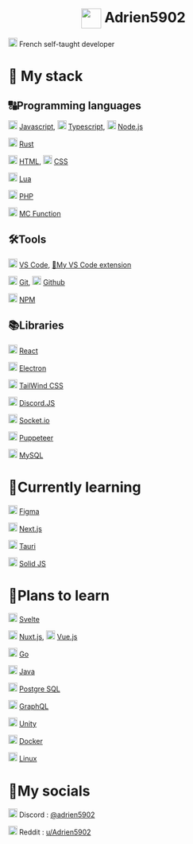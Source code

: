 <h1 align="center">
    <img width="40" align="center" src="https://github.com/Adrien5902/Adrien5902/assets/81705101/0a3614d4-02ed-41d4-9a8e-839012fe9ca4">
    <span>Adrien5902</span>
</h1>

<img width=18 src="https://upload.wikimedia.org/wikipedia/en/thumb/c/c3/Flag_of_France.svg/255px-Flag_of_France.svg.png"> French self-taught developer

# 🚀 My stack

## 🔠Programming languages

<img width=18 src="https://cdn.jsdelivr.net/gh/devicons/devicon/icons/javascript/javascript-original.svg" /> [Javascript](https://en.wikipedia.org/wiki/JavaScript), 
<img width=18 src="https://cdn.jsdelivr.net/gh/devicons/devicon/icons/typescript/typescript-original.svg" /> [Typescript](https://www.typescriptlang.org/),
<img width=18 src="https://cdn.jsdelivr.net/gh/devicons/devicon/icons/nodejs/nodejs-original-wordmark.svg" /> [Node.js](https://nodejs.org/)

<img width=18 src="https://rustacean.net/assets/rustacean-flat-happy.png" /> [Rust](https://www.rust-lang.org)

<img width=18 src="https://cdn.jsdelivr.net/gh/devicons/devicon/icons/html5/html5-original.svg" /> [HTML](https://en.wikipedia.org/wiki/HTML),
<img width=18 src="https://cdn.jsdelivr.net/gh/devicons/devicon/icons/css3/css3-original.svg" /> [CSS](https://en.wikipedia.org/wiki/CSS)

<img width=18 src="https://cdn.jsdelivr.net/gh/devicons/devicon/icons/lua/lua-original-wordmark.svg" /> [Lua](https://www.lua.org/)

<img width=18 src="https://cdn.jsdelivr.net/gh/devicons/devicon/icons/php/php-original.svg" /> [PHP](https://www.php.net/)

<img width=18 src="https://minecraft.wiki/images/Minecraft_Launcher_MS_Icon.png" /> [MC Function](https://minecraft.wiki/w/Data_pack)


## 🛠️Tools

<img width=18 src="https://cdn.jsdelivr.net/gh/devicons/devicon/icons/vscode/vscode-original.svg" /> [VS Code](https://code.visualstudio.com/), [🧰My VS Code extension](https://marketplace.visualstudio.com/items?itemName=Adrien5902.adrien-s-code)

<img width=18 src="https://cdn.jsdelivr.net/gh/devicons/devicon/icons/git/git-original.svg" /> [Git](https://git-scm.com/), 
<picture>
    <source media="(prefers-color-scheme: dark)" srcset="https://static-00.iconduck.com/assets.00/github-icon-2048x1988-jzvzcf2t.png">
    <img height=18 src="https://cdn.jsdelivr.net/gh/devicons/devicon/icons/github/github-original.svg">
</picture> [Github](https://github.com)

<img width=18 src="https://cdn.jsdelivr.net/gh/devicons/devicon/icons/npm/npm-original-wordmark.svg" /> [NPM](https://www.npmjs.com/)


## 📚Libraries

<img width=18 src="https://cdn.jsdelivr.net/gh/devicons/devicon/icons/react/react-original.svg" /> [React](https://react.dev/)

<img width=18 src="https://cdn.jsdelivr.net/gh/devicons/devicon/icons/electron/electron-original.svg" /> [Electron](electronjs.org/)

<img width=18 src="https://cdn.jsdelivr.net/gh/devicons/devicon/icons/tailwindcss/tailwindcss-plain.svg" /> [TailWind CSS](https://tailwindcss.com/)

<img width=18 src="https://cdn.jsdelivr.net/gh/devicons/devicon/icons/discordjs/discordjs-original.svg" /> [Discord.JS](https://discord.js.org/)

<picture>
    <source media="(prefers-color-scheme: dark)" srcset="https://upload.wikimedia.org/wikipedia/commons/thumb/9/96/Socket-io.svg/1024px-Socket-io.svg.png">
    <img height=18 src="https://cdn.jsdelivr.net/gh/devicons/devicon/icons/socketio/socketio-original.svg">
</picture> <a href="https://socket.io">Socket.io</a>

<img width=18 src="https://user-images.githubusercontent.com/10379601/29446482-04f7036a-841f-11e7-9872-91d1fc2ea683.png"> [Puppeteer](https://pptr.dev)

<img width=18 src="https://cdn.jsdelivr.net/gh/devicons/devicon/icons/mysql/mysql-original.svg" /> [MySQL](https://www.mysql.com/)

# 📖Currently learning

<img width=18 src="https://cdn.jsdelivr.net/gh/devicons/devicon/icons/figma/figma-original.svg" /> [Figma](figma.com/)

<picture>
    <source media="(prefers-color-scheme: dark)" srcset="https://www.datocms-assets.com/75941/1657707878-nextjs_logo.png">
    <img height=18 src="https://cdn.jsdelivr.net/gh/devicons/devicon/icons/nextjs/nextjs-original.svg">
</picture> <a href="https://nextjs.org">Next.js</a>

<img width=18 src="https://raw.githubusercontent.com/tauri-apps/tauri/HEAD/app-icon.png"> [Tauri](https://tauri.app)

<img width=18 src="https://www.solidjs.com/assets/logo-123b04bc.svg" /> [Solid JS](https://www.solidjs.com/)

# 🔮Plans to learn

<img width=18 src="https://cdn.jsdelivr.net/gh/devicons/devicon/icons/svelte/svelte-original.svg" /> [Svelte](https://svelte.dev/)

<img width=18 src="https://cdn.jsdelivr.net/gh/devicons/devicon/icons/nuxtjs/nuxtjs-original.svg" /> [Nuxt.js](https://nuxt.com/), 
<img width=18 src="https://cdn.jsdelivr.net/gh/devicons/devicon/icons/vuejs/vuejs-original.svg" /> [Vue.js](https://vuejs.org/)

<img width=18 src="https://cdn.jsdelivr.net/gh/devicons/devicon/icons/go/go-original-wordmark.svg" /> [Go](https://go.dev/)

<img width=18 src="https://cdn.jsdelivr.net/gh/devicons/devicon/icons/java/java-original.svg" /> [Java](https://dev.java/)

<img width=18 src="https://cdn.jsdelivr.net/gh/devicons/devicon/icons/postgresql/postgresql-original.svg" /> [Postgre SQL](https://www.postgresql.org/)

<img width=18 src="https://cdn.jsdelivr.net/gh/devicons/devicon/icons/graphql/graphql-plain.svg" /> [GraphQL](https://graphql.org/)

<picture>
    <source media="(prefers-color-scheme: dark)" srcset="https://preview.redd.it/81nwobjayd181.png?width=512&format=png&auto=webp&s=027cac2b3ddd6f7b3f5e60a783706d1d0e8151ec">
    <img height=18 src="https://cdn.jsdelivr.net/gh/devicons/devicon/icons/unity/unity-original.svg">
</picture> <a href="https://unity.com">Unity</a>

<img width=18 src="https://cdn.jsdelivr.net/gh/devicons/devicon/icons/docker/docker-original.svg" /> [Docker](https://www.docker.com/)

<img width=18 src="https://cdn.jsdelivr.net/gh/devicons/devicon/icons/linux/linux-original.svg" /> [Linux](https://en.wikipedia.org/wiki/Linux)

# 🤳My socials
<img width=18 src="https://upload.wikimedia.org/wikipedia/fr/thumb/4/4f/Discord_Logo_sans_texte.svg/71px-Discord_Logo_sans_texte.svg.png"> Discord : [@adrien5902](https://discordapp.com/users/535555445398437888)

<img width=18 src="https://www.redditinc.com/assets/images/site/reddit-logo.png"> Reddit : [u/Adrien5902](https://www.reddit.com/u/Adrien5902/)
